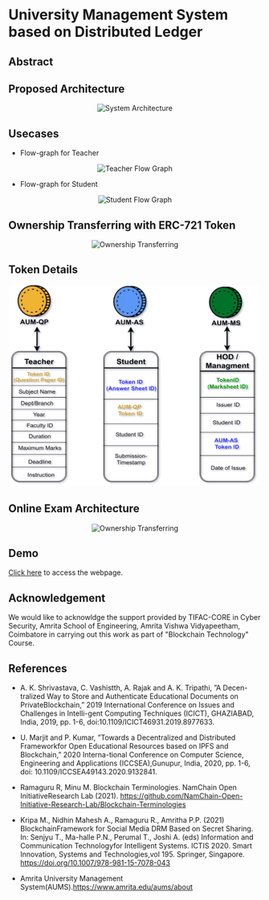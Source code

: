 # University Management System based on Distributed Ledger

## Abstract 

## Proposed Architecture 
<p align="center">
<img src="Assets/System_Architecture/System_Architecture.png" alt="System Architecture" width="500" height="500">
</p>

## Usecases 
- Flow-graph for Teacher

 <p align="center">
  <img src="Assets/Usecases/Teacher_Flow.png" alt="Teacher Flow Graph" width="700" height="300">
  </p>

- Flow-graph for Student

 <p align="center">
  <img src="Assets/Usecases/Student_Flow.png" alt="Student Flow Graph" width="700" height="300">
  </p>
  
## Ownership Transferring with ERC-721 Token

 <p align="center">
  <img src="Assets/Usecases/ownership.png" alt="Ownership Transferring" width="500" height="400">
  </p> 
  
## Token Details 

 <p align="center">
  <img src="Assets/Usecases/Tokens1.png" alt="Ownership Transferring" width="500" height="400">
  </p> 
  
## Online Exam Architecture 
  
 <p align="center">
  <img src="Assets/System_Architecture/Online-MCQ.png" alt="Ownership Transferring" width="600" height="400">
  </p> 

## Demo
[Click here](https://amrita-tifac-cyber-blockchain.github.io/University-Management-System/UI/html/index.html) to access the webpage.

## Acknowledgement 
We would like to acknowldge the support provided by TIFAC-CORE in Cyber Security, Amrita School of Engineering, Amrita Vishwa Vidyapeetham, Coimbatore in carrying out this work as part of "Blockchain Technology" Course. 

## References
-  A.  K.  Shrivastava,  C.  Vashistth,  A.  Rajak  and  A.  K.  Tripathi,  ”A  Decen-tralized  Way  to  Store  and  Authenticate  Educational  Documents  on  PrivateBlockchain,”  2019  International  Conference  on  Issues  and  Challenges  in  Intelli-gent  Computing  Techniques  (ICICT),  GHAZIABAD,  India,  2019,  pp.  1-6,  doi:10.1109/ICICT46931.2019.8977633.

-  U.  Marjit  and  P.  Kumar,  ”Towards  a  Decentralized  and  Distributed  Frameworkfor  Open  Educational  Resources  based  on  IPFS  and  Blockchain,”  2020  Interna-tional Conference on Computer Science, Engineering and Applications (ICCSEA),Gunupur, India, 2020, pp. 1-6, doi: 10.1109/ICCSEA49143.2020.9132841.

- Ramaguru  R,  Minu  M.  Blockchain  Terminologies.  NamChain  Open  InitiativeResearch   Lab   (2021).   https://github.com/NamChain-Open-Initiative-Research-Lab/Blockchain-Terminologies

- Kripa  M.,  Nidhin  Mahesh  A.,  Ramaguru  R.,  Amritha  P.P.  (2021)  BlockchainFramework  for  Social  Media  DRM  Based  on  Secret  Sharing.  In:  Senjyu  T.,  Ma-halle P.N., Perumal T., Joshi A. (eds) Information and Communication Technologyfor Intelligent Systems. ICTIS 2020. Smart Innovation, Systems and Technologies,vol 195. Springer, Singapore. https://doi.org/10.1007/978-981-15-7078-043

- Amrita University Management System(AUMS).https://www.amrita.edu/aums/about
